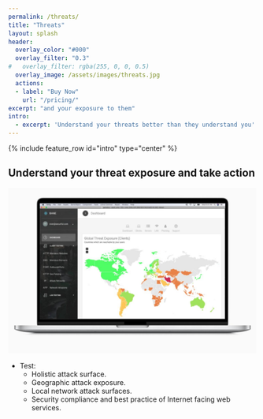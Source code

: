 ```yaml
---
permalink: /threats/
title: "Threats"
layout: splash
header:
  overlay_color: "#000"
  overlay_filter: "0.3"
#   overlay_filter: rgba(255, 0, 0, 0.5)
  overlay_image: /assets/images/threats.jpg
  actions:
  - label: "Buy Now"
    url: "/pricing/"
excerpt: "and your exposure to them"
intro: 
  - excerpt: 'Understand your threats better than they understand you'
---
```

{% include feature_row id="intro" type="center" %}

## Understand your threat exposure and take action
[![Global threat exposure](/assets/images/macbook_geoThreatsDashboard.jpeg)](/assets/images/macbook_geoThreatsDashboard.jpeg)
* Test:
  * Holistic attack surface.
  * Geographic attack exposure.
  * Local network attack surfaces.
  * Security compliance and best practice of Internet facing web services.  